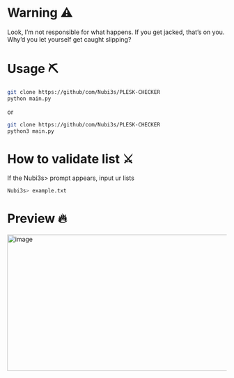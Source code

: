 # Warning ⚠️
Look, I’m not responsible for what happens. If you get jacked, that’s on you. Why’d you let yourself get caught slipping?

# Usage ⛏️
```bash
git clone https://github/com/Nubi3s/PLESK-CHECKER
python main.py
```
or
```bash
git clone https://github/com/Nubi3s/PLESK-CHECKER
python3 main.py
```

# How to validate list ⚔️
If the Nubi3s> prompt appears, input ur lists
```python
Nubi3s> example.txt
```

# Preview 🔥
<img width="1405" height="314" alt="image" src="https://github.com/user-attachments/assets/b0665a4d-4b37-452f-9760-259c5a37190c" />

